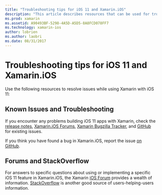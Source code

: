 ```yaml
---
title: "Troubleshooting tips for iOS 11 and Xamarin.iOS"
description: "This article describes resources that can be used for troubleshooting when developing Xamarin.iOS applications. It discusses bug reporting, release notes, the Xamarin Releases blog, and support options."
ms.prod: xamarin
ms.assetid: A90493BF-5298-4A5D-A5D5-8A8FCD078FF7
ms.technology: xamarin-ios
author: lobrien
ms.author: laobri
ms.date: 08/31/2017
---
```


# Troubleshooting tips for iOS 11 and Xamarin.iOS

Use the following resources to resolve issues while using Xamarin with iOS 11:

## Known Issues and Troubleshooting

If you encounter any problems building iOS 11 apps with Xamarin, check the [release notes](http://releases.xamarin.com/), [Xamarin.iOS Forums](https://forums.xamarin.com/categories/ios), [Xamarin Bugzilla Tracker](https://bugzilla.xamarin.com/query.cgi?product=iOS), and [GitHub](https://github.com/xamarin/xamarin-macios/issues) for existing issues.

If you think you have found a bug in Xamarin.iOS, report the issue [on GitHub](https://github.com/xamarin/xamarin-macios/issues).

## Forums and StackOverflow

For answers to specific questions about using or implementing a specific iOS 11 feature in Xamarin.iOS, the Xamarin [iOS Forum](http://forums.xamarin.com/categories/ios) provides a wealth of information. [StackOverflow](http://stackoverflow.com/search?tab=newest&q=xamarin) is another good source of users-helping-users information.
